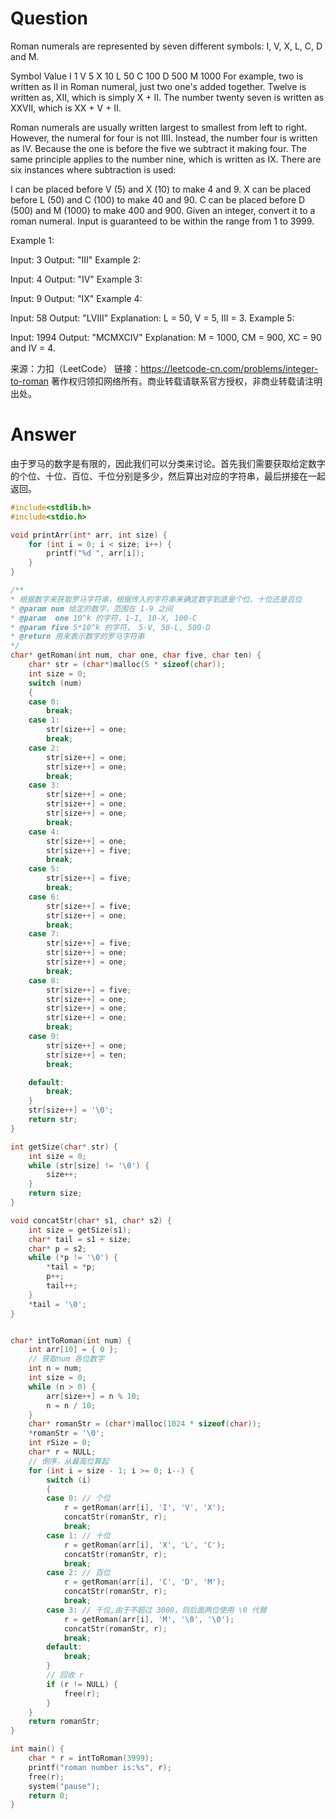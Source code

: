 # Question

Roman numerals are represented by seven different symbols: I, V, X, L, C, D and M.

Symbol       Value
I             1
V             5
X             10
L             50
C             100
D             500
M             1000
For example, two is written as II in Roman numeral, just two one's added together. Twelve is written as, XII, which is simply X + II. The number twenty seven is written as XXVII, which is XX + V + II.

Roman numerals are usually written largest to smallest from left to right. However, the numeral for four is not IIII. Instead, the number four is written as IV. Because the one is before the five we subtract it making four. The same principle applies to the number nine, which is written as IX. There are six instances where subtraction is used:

I can be placed before V (5) and X (10) to make 4 and 9. 
X can be placed before L (50) and C (100) to make 40 and 90. 
C can be placed before D (500) and M (1000) to make 400 and 900.
Given an integer, convert it to a roman numeral. Input is guaranteed to be within the range from 1 to 3999.

Example 1:

Input: 3
Output: "III"
Example 2:

Input: 4
Output: "IV"
Example 3:

Input: 9
Output: "IX"
Example 4:

Input: 58
Output: "LVIII"
Explanation: L = 50, V = 5, III = 3.
Example 5:

Input: 1994
Output: "MCMXCIV"
Explanation: M = 1000, CM = 900, XC = 90 and IV = 4.

来源：力扣（LeetCode）
链接：https://leetcode-cn.com/problems/integer-to-roman
著作权归领扣网络所有。商业转载请联系官方授权，非商业转载请注明出处。



# Answer

由于罗马的数字是有限的，因此我们可以分类来讨论。首先我们需要获取给定数字的个位、十位、百位、千位分别是多少，然后算出对应的字符串，最后拼接在一起返回。

```c
#include<stdlib.h>
#include<stdio.h>

void printArr(int* arr, int size) {
	for (int i = 0; i < size; i++) {
		printf("%d ", arr[i]);
	}
}

/**
* 根据数字来获取罗马字符串，根据传入的字符串来确定数字到底是个位、十位还是百位
* @param num 给定的数字，范围在 1-9 之间
* @param  one 10^k 的字符，1-I, 10-X, 100-C
* @param five 5*10^k 的字符， 5-V, 50-L, 500-D
* @return 用来表示数字的罗马字符串
*/
char* getRoman(int num, char one, char five, char ten) {
	char* str = (char*)malloc(5 * sizeof(char));
	int size = 0;
	switch (num)
	{
	case 0:
		break;
	case 1:
		str[size++] = one;
		break;
	case 2:
		str[size++] = one;
		str[size++] = one;
		break;
	case 3:
		str[size++] = one;
		str[size++] = one;
		str[size++] = one;
		break;
	case 4:
		str[size++] = one;
		str[size++] = five;
		break;
	case 5:
		str[size++] = five;
		break;
	case 6:
		str[size++] = five;
		str[size++] = one;
		break;
	case 7:
		str[size++] = five;
		str[size++] = one;
		str[size++] = one;
		break;
	case 8:
		str[size++] = five;
		str[size++] = one;
		str[size++] = one;
		str[size++] = one;
		break;
	case 9:
		str[size++] = one;
		str[size++] = ten;
		break;

	default:
		break;
	}
	str[size++] = '\0';
	return str;
}

int getSize(char* str) {
	int size = 0;
	while (str[size] != '\0') {
		size++;
	}
	return size;
}

void concatStr(char* s1, char* s2) {
	int size = getSize(s1);
	char* tail = s1 + size;
	char* p = s2;
	while (*p != '\0') {
		*tail = *p;
		p++;
		tail++;
	}
	*tail = '\0';
}


char* intToRoman(int num) {
	int arr[10] = { 0 };
	// 获取num 各位数字
	int n = num;
	int size = 0;
	while (n > 0) {
		arr[size++] = n % 10;
		n = n / 10;
	}
	char* romanStr = (char*)malloc(1024 * sizeof(char));
	*romanStr = '\0';
	int rSize = 0;
	char* r = NULL;
	// 倒序，从最高位算起
	for (int i = size - 1; i >= 0; i--) {
		switch (i)
		{
		case 0: // 个位
			r = getRoman(arr[i], 'I', 'V', 'X');
			concatStr(romanStr, r);
			break;
		case 1: // 十位
			r = getRoman(arr[i], 'X', 'L', 'C');
			concatStr(romanStr, r);
			break;
		case 2: // 百位
			r = getRoman(arr[i], 'C', 'D', 'M');
			concatStr(romanStr, r);
			break;
		case 3: // 千位,由于不超过 3000，则后面两位使用 \0 代替
			r = getRoman(arr[i], 'M', '\0', '\0');
			concatStr(romanStr, r);
			break;
		default:
			break;
		}
		// 回收 r
		if (r != NULL) {
			free(r);
		}
	}
	return romanStr;
}

int main() {
	char * r = intToRoman(3999);
	printf("roman number is:%s", r);
	free(r);
	system("pause");
	return 0;
}
```

